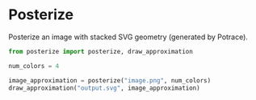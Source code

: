 # Posterize

Posterize an image with stacked SVG geometry (generated by Potrace).

```python
from posterize import posterize, draw_approximation

num_colors = 4

image_approximation = posterize("image.png", num_colors)
draw_approximation("output.svg", image_approximation)
```
